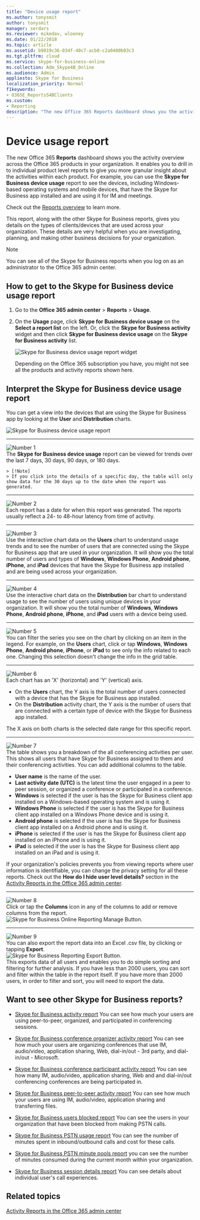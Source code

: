 ```yaml
---
title: "Device usage report"
ms.author: tonysmit
author: tonysmit
manager: serdars
ms.reviewer: mikedav, wlooney
ms.date: 01/22/2018
ms.topic: article
ms.assetid: b9019c36-034f-40c7-acb0-c2a0400b03c3
ms.tgt.pltfrm: cloud
ms.service: skype-for-business-online
ms.collection: Adm_Skype4B_Online
ms.audience: Admin
appliesto: Skype for Business
localization_priority: Normal
f1keywords:
- O365E_ReportsS4BClients
ms.custom:
- Reporting
description: "The new Office 365 Reports dashboard shows you the activity overview across the Office 365 products in your organization. It enables you to drill in to individual product level reports to give you more granular insight about the activities within each product. For example, you can use the Skype for Business device usage report to see the devices, including Windows-based operating systems and mobile devices, that have the Skype for Business app installed and are using it for IM and meetings. Check out Activity Reports in the Office 365 admin center to learn more."
---
```


# Device usage report

The new Office 365 **Reports** dashboard shows you the activity overview across the Office 365 products in your organization. It enables you to drill in to individual product level reports to give you more granular insight about the activities within each product. For example, you can use the **Skype for Business device usage** report to see the devices, including Windows-based operating systems and mobile devices, that have the Skype for Business app installed and are using it for IM and meetings. 

Check out the [Reports overview](https://support.office.com/article/0d6dfb17-8582-4172-a9a9-aed798150263) to learn more.
  
This report, along with the other Skype for Business reports, gives you details on the types of clients/devices that are used across your organization. These details are very helpful when you are investigating, planning, and making other business decisions for your organization.
  
> [!NOTE]
> You can see all of the Skype for Business reports when you log on as an administrator to the Office 365 admin center. 
  
## How to get to the Skype for Business device usage report

1. Go to the **Office 365 admin center** > **Reports** > **Usage**.
    
2. On the **Usage** page, click **Skype for Business device usage** on the **Select a report list** on the left. Or, click the **Skype for Business activity** widget and then click **Skype for Business device usage** on the **Skype for Business activity** list.
    
     ![Skype for Business device usage report widget](../images/13e7a51c-f680-4164-9a18-67de10fceb7f.png)
  
    Depending on the Office 365 subscription you have, you might not see all the products and activity reports shown here.
    
## Interpret the Skype for Business device usage report

You can get a view into the devices that are using the Skype for Business app by looking at the **User** and **Distribution** charts.
  
![Skype for Business device usage report](../images/a1350924-37f8-4ae3-8603-bdde8c694203.png)
  
***
![Number 1](../images/sfbcallout1.png)<br/>The **Skype for Business device usage** report can be viewed for trends over the last 7 days, 30 days, 90 days, or 180 days. 

    > [!Note]
    > If you click into the details of a specific day, the table will only show data for the 30 days up to the date when the report was generated.
***
![Number 2](../images/sfbcallout2.png)<br/>
Each report has a date for when this report was generated. The reports usually reflect a 24- to 48-hour latency from time of activity. 
***
![Number 3](../images/sfbcallout3.png)<br/>Use the interactive chart data on the **Users** chart to understand usage trends and to see the number of users that are connected using the Skype for Business app that are used in your organization. It will show you the total number of users and types of **Windows**, **Windows Phone**, **Android phone**, **iPhone**, and **iPad** devices that have the Skype for Business app installed and are being used across your organization.
***
![Number 4](../images/sfbcallout4.png)<br/>Use the interactive chart data on the **Distribution** bar chart to understand usage to see the number of users using unique devices in your organization. It will show you the total number of **Windows**, **Windows Phone**, **Android phone**, **iPhone**, and **iPad** users with a device being used. 
***
![Number 5](../images/sfbcallout5.png)<br/>You can filter the series you see on the chart by clicking on an item in the legend. For example, on the **Users** chart, click or tap **Windows**, **Windows Phone**, **Android phone**, **iPhone**, or **iPad** to see only the info related to each one. Changing this selection doesn't change the info in the grid table. 
***
![Number 6](../images/sfbcallout6.png)<br/>Each chart has an 'X' (horizontal) and 'Y' (vertical) axis.
*    On the **Users** chart, the Y axis is the total number of users connected with a device that has the Skype for Business app installed.
*    On the **Distribution** activity chart, the Y axis is the number of users that are connected with a certain type of device with the Skype for Business app installed. 

The X axis on both charts is the selected date range for this specific report.
***
![Number 7](../images/sfbcallout7.png)<br/>The table shows you a breakdown of the all conferencing activities per user. This shows all users that have Skype for Business assigned to them and their conferencing activities. You can add additional columns to the table.
*    **User name** is the name of the user. 
*    **Last activity date (UTC)** is the latest time the user engaged in a peer to peer session, or organized a conference or participated in a conference.
*    **Windows** is selected if the user is has the Skype for Business client app installed on a Windows-based operating system and is using it. 
*    **Windows Phone** is selected if the user is has the Skype for Business client app installed on a Windows Phone device and is using it.
*    **Android phone** is selected if the user is has the Skype for Business client app installed on a Android phone and is using it.
*    **iPhone** is selected if the user is has the Skype for Business client app installed on an iPhone and is using it. 
*    **iPad** is selected if the user is has the Skype for Business client app installed on an iPad and is using it. 

If your organization's policies prevents you from viewing reports where user information is identifiable, you can change the privacy setting for all these reports. Check out the **How do I hide user level details?** section in the [Activity Reports in the Office 365 admin center](https://support.office.com/article/0d6dfb17-8582-4172-a9a9-aed798150263). 
***
![Number 8](../images/sfbcallout8.png)<br/>Click or tap the **Columns** icon in any of the columns to add or remove columns from the report.           <br/> ![Skype for Business Online Reporting Manage Button.](../images/4c8f5387-cebb-4d6c-b7d3-05c954a2c234.png)
***
![Number 9](../images/sfbcallout9.png)<br/>You can also export the report data into an Excel .csv file, by clicking or tapping **Export**.           <br/> ![Skype for Business Reporting Export Button.](../images/de7e2ab7-d70c-422f-a0ec-178b10f7dd51.png)<br/>This exports data of all users and enables you to do simple sorting and filtering for further analysis. If you have less than 2000 users, you can sort and filter within the table in the report itself. If you have more than 2000 users, in order to filter and sort, you will need to export the data. 
   
## Want to see other Skype for Business reports?

- [Skype for Business activity report](activity-report.md) You can see how much your users are using peer-to-peer, organized, and participated in conferencing sessions.
    
- [Skype for Business conference organizer activity report](conference-organizer-activity-report.md) You can see how much your users are organizing conferences that use IM, audio/video, application sharing, Web, dial-in/out - 3rd party, and dial-in/out - Microsoft.
    
- [Skype for Business conference participant activity report](conference-participant-activity-report.md) You can see how many IM, audio/video, application sharing, Web and and dial-in/out conferencing conferences are being participated in.
    
- [Skype for Business peer-to-peer activity report](peer-to-peer-activity-report.md) You can see how much your users are using IM, audio/video, application sharing and transferring files.
    
- [Skype for Business users blocked report](users-blocked-report.md) You can see the users in your organization that have been blocked from making PSTN calls.
    
- [Skype for Business PSTN usage report](pstn-usage-report.md) You can see the number of minutes spent in inbound/outbound calls and cost for these calls.

- [Skype for Business PSTN minute pools report](pstn-minute-pools-report.md) you can see the number of minutes consumed during the current month within your organization.

- [Skype for Business session details report](session-details-report.md) You can see details about individual user's call experiences.
    
## Related topics
[Activity Reports in the Office 365 admin center](https://support.office.com/article/0d6dfb17-8582-4172-a9a9-aed798150263)
